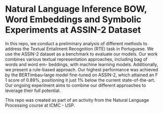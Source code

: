 # Natural Language Inference BOW, Word Embeddings and Symbolic Experiments at ASSIN-2 Dataset

In this repo, we conduct a preliminary analysis of different methods
to address the Textual Entailment Recognition (RTE) task in Portuguese. We use
the ASSIN-2 dataset as a benchmark to evaluate our models. Our work combines
various textual representation approaches, including bag of words and word em-
beddings, with machine learning models. Additionally, we present a rule-based
approach. Our highest performance was achieved by the BERTimbau-large
model fine-tuned on ASSIN-2, which attained an F 1 score of 0.89%, positioning
it just 1% below the current state-of-the-art. Our ongoing experiment aims to
combine our different approaches to leverage their full potential.

This repo was created as part of an activity from the Natural Language Processing course at ICMC - USP. 

